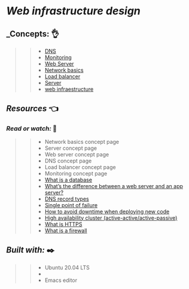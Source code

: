# **_Web infrastructure design_**

## **_Concepts:** 👌


>> * [DNS](https://intranet.hbtn.io/concepts/12)
>> * [Monitoring](https://intranet.hbtn.io/concepts/13)
>> * [Web Server](https://intranet.hbtn.io/concepts/17)
>> * [Network basics](https://intranet.hbtn.io/concepts/33)
>> * [Load balancer](https://intranet.hbtn.io/concepts/46)
>> * [Server](https://intranet.hbtn.io/concepts/67)
>> * [web infraestructure](https://youtu.be/lQNEW76KdYg)


## **_Resources_** 👈

### **_Read or watch:_** 🤙

>> * Network basics concept page
>> * Server concept page
>> * Web server concept page
>> * DNS concept page
>> * Load balancer concept page
>> * Monitoring concept page
>> * [What is a database](https://intranet.hbtn.io/rltoken/woDFYUG0y_SrA79AaYbFCA)
>> * [What’s the difference between a web server and an app server?](https://intranet.hbtn.io/rltoken/Nb8B47Y2D8SLqQMOKVoQyQ)
>> * [DNS record types](https://intranet.hbtn.io/rltoken/ojwHUACZEtIWfI9M6i7c3g)
>> * [Single point of failure](https://intranet.hbtn.io/rltoken/wYpewVpIp9PSqqL27RPafg)
>> * [How to avoid downtime when deploying new code](https://intranet.hbtn.io/rltoken/Mlvynt0OgLQXrxjrC5Wlnw)
>> * [High availability cluster (active-active/active-passive)](https://intranet.hbtn.io/rltoken/POX3jE0S6TChQHSYQraYeQ)
>> * [What is HTTPS]()
>> * [What is a firewall](https://intranet.hbtn.io/rltoken/ZFTutaKN4wWzmL4fWhQmeg)

## **_Built with:_**  ✒️

>> * Ubuntu 20.04 LTS
>> *
>> * Emacs editor

